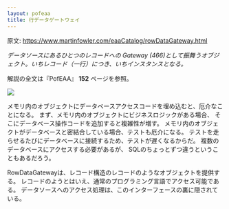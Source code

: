```yaml
---
layout: pofeaa
title: 行データゲートウェイ
---
```


原文: <https://www.martinfowler.com/eaaCatalog/rowDataGateway.html>

*データソースにあるひとつのレコードへの Gateway (466)として振舞うオブジェクト。いちレコード（一行）につき、いちインスタンスとなる。*

解説の全文は『PofEAA』 **152** ページを参照。

![](https://www.martinfowler.com/eaaCatalog/dbgateRow.gif)

メモリ内のオブジェクトにデータベースアクセスコードを埋め込むと、厄介なことになる。
まず、メモリ内のオブジェクトにビジネスロジックがある場合、
そこにデータベース操作コードを追加すると複雑性が増す。
メモリ内のオブジェクトがデータベースと密結合している場合、テストも厄介になる。
テストを走らせるたびにデータベースに接続するため、テストが遅くなるからだ。
複数のデータベースにアクセスする必要があるが、
SQLのちょっとずつ違うということもあるだろう。

RowDataGatewayは、レコード構造のレコードのようなオブジェクトを提供する。
レコードのようとはいえ、通常のプログラミング言語でアクセス可能である。
データソースへのアクセス処理は、このインターフェースの裏に隠されている。

